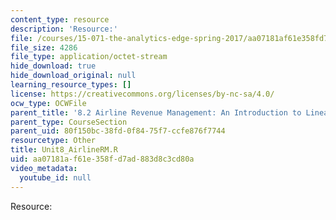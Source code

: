 ```yaml
---
content_type: resource
description: 'Resource:'
file: /courses/15-071-the-analytics-edge-spring-2017/aa07181af61e358fd7ad883d8c3cd80a_Unit8_AirlineRM.R
file_size: 4286
file_type: application/octet-stream
hide_download: true
hide_download_original: null
learning_resource_types: []
license: https://creativecommons.org/licenses/by-nc-sa/4.0/
ocw_type: OCWFile
parent_title: '8.2 Airline Revenue Management: An Introduction to Linear Optimization '
parent_type: CourseSection
parent_uid: 80f150bc-38fd-0f84-75f7-ccfe876f7744
resourcetype: Other
title: Unit8_AirlineRM.R
uid: aa07181a-f61e-358f-d7ad-883d8c3cd80a
video_metadata:
  youtube_id: null
---
```

Resource: